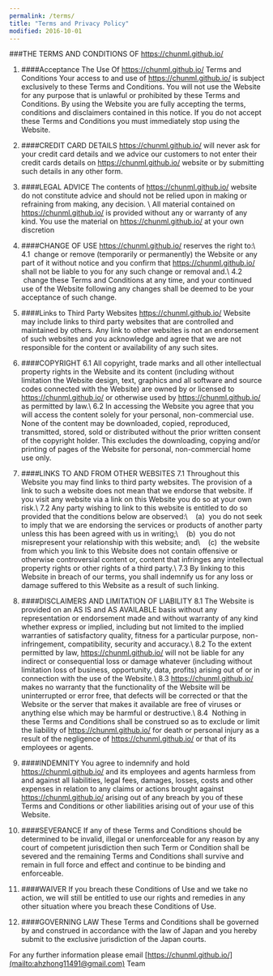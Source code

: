 ```yaml
---
permalink: /terms/
title: "Terms and Privacy Policy"
modified: 2016-10-01
---
```


###THE TERMS AND CONDITIONS OF https://chunml.github.io/
1. ####Acceptance The Use Of https://chunml.github.io/ Terms and Conditions
Your  access  to  and  use  of  https://chunml.github.io/ is  subject exclusively to these Terms and Conditions. You will not use the Website for any purpose that is unlawful or prohibited by these Terms and Conditions. By using  the  Website  you  are  fully  accepting  the  terms,  conditions  and disclaimers contained in this notice. If you do not accept these Terms and Conditions you must immediately stop using the Website.

2. ####CREDIT CARD DETAILS
https://chunml.github.io/ will never ask for your credit card details and we advice our customers to not enter their credit cards details on https://chunml.github.io/ website or by submitting such details in any other form.

3. ####LEGAL ADVICE
The contents of https://chunml.github.io/ website do not constitute advice and should not be relied upon in making or refraining from making, any decision. \\ 
All material contained on https://chunml.github.io/ is provided without any or warranty of any kind. You use the material on https://chunml.github.io/ at your own discretion

4. ####CHANGE OF USE
https://chunml.github.io/ reserves the right to:\\ 
4.1 &nbsp;change or remove (temporarily or permanently) the Website or any part of it without notice and you confirm that https://chunml.github.io/ shall not be liable to you for any such change or removal and.\\
4.2 &nbsp;change these Terms and Conditions at any time, and your continued use of the Website following any changes shall be deemed to be your acceptance of such change.

5. ####Links to Third Party Websites
https://chunml.github.io/ Website may include links to third party websites that are controlled and maintained by others. Any link to other websites is not an endorsement of such websites and you acknowledge and agree that we are not responsible for the content or availability of any such sites.

6. ####COPYRIGHT
6.1 All  copyright,  trade  marks  and  all  other  intellectual  property  rights  in  the Website and its content (including without limitation the Website design, text, graphics and all software and source codes connected with the Website) are owned by or   licensed to https://chunml.github.io/ or otherwise used by https://chunml.github.io/ as permitted by law.\\
6.2 In accessing the Website you agree that you will access the content solely for your personal, non-commercial use. None of the content may be downloaded, copied, reproduced, transmitted, stored, sold or distributed without the prior written consent of the copyright holder. This excludes the downloading, copying and/or printing of pages of the Website for personal, non-commercial home use only.

7. ####LINKS TO AND FROM OTHER WEBSITES
7.1 Throughout this Website you may find links to third party websites. The provision of a link to such a website does not mean that we endorse that website. If you visit any website via a link on this Website you do so at your own risk.\\
7.2 Any party wishing to link to this website is entitled to do so provided that the conditions below are observed:\\
&nbsp;&nbsp;&nbsp;(a) &nbsp;you do not seek to imply that we are endorsing the services or products of another party unless this has been agreed with us in writing;\\ 
&nbsp;&nbsp;&nbsp;(b) &nbsp;you do not misrepresent your relationship with this website; and\\ 
&nbsp;&nbsp;&nbsp;(c) &nbsp;the website from which you link to this Website does not contain offensive or otherwise  controversial content or, content that infringes any intellectual property rights or other rights of a third party.\\
7.3 By linking to this Website in breach of our terms, you shall indemnify us for any loss or damage suffered to this Website as a result of such linking.

8. ####DISCLAIMERS AND LIMITATION OF LIABILITY
8.1 The Website is provided on an AS IS and AS AVAILABLE basis without any representation or endorsement made and without warranty of any kind whether express or implied, including but not limited to the implied warranties of satisfactory quality, fitness for a particular purpose, non-infringement, compatibility, security and accuracy.\\
8.2 To the extent permitted by law, https://chunml.github.io/ will not be liable for any indirect or consequential loss or damage whatever (including without limitation loss of business, opportunity, data, profits) arising out of or in connection with the use of the Website.\\
8.3 https://chunml.github.io/ makes no warranty that the functionality of the Website will be uninterrupted or error free, that defects will be corrected or that the Website or the server that makes it available are free of viruses or anything else which may be harmful or destructive.\\
8.4 &nbsp;Nothing in these Terms and Conditions shall be construed so as to exclude or limit the liability of https://chunml.github.io/ for death or personal injury as a result of the negligence of https://chunml.github.io/ or that of its employees or agents.

9. ####INDEMNITY
You agree to indemnify and hold https://chunml.github.io/ and its employees and agents harmless from and against all liabilities, legal fees, damages, losses, costs and other expenses in relation to any claims or actions brought against https://chunml.github.io/ arising out of any breach by you of these Terms and Conditions or other liabilities arising out of your use of this Website.

10. ####SEVERANCE
If any of these Terms and Conditions should be determined to be invalid, illegal or unenforceable for any reason by any court of competent jurisdiction then such Term or Condition shall be severed and the remaining Terms and Conditions shall survive and remain in full force and effect and continue to be binding and enforceable.

11. ####WAIVER
If you breach these Conditions of Use and we take no action, we will still be entitled to use our rights and remedies in any other situation where you breach these Conditions of Use.

12. ####GOVERNING LAW
These Terms and Conditions shall be governed by and construed in accordance with the law of Japan and you hereby submit to the exclusive jurisdiction of the Japan courts.

For any further information please email [https://chunml.github.io/](mailto:ahzhong11491@gmail.com) Team
